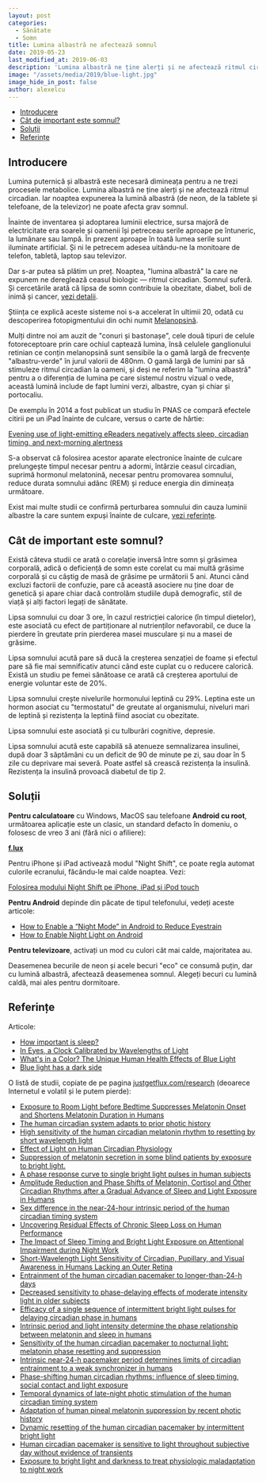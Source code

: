 ```yaml
---
layout: post
categories:
  - Sănătate
  - Somn
title: Lumina albastră ne afectează somnul
date: 2019-05-23
last_modified_at: 2019-06-03
description: 'Lumina albastră ne ține alerți și ne afectează ritmul circadian. Iar noaptea expunerea la lumină albastră (de neon, de la tablete și telefoane, de la televizor) ne poate afecta grav somnul.'
image: "/assets/media/2019/blue-light.jpg"
image_hide_in_post: false
author: alexelcu
---
```


- [Introducere](#introducere)
- [Cât de important este somnul?](#cât-de-important-este-somnul)
- [Soluții](#soluții)
- [Referințe](#referințe)

## Introducere

<p class="intro">Lumina puternică și albastră este necesară dimineața pentru a ne trezi procesele metabolice. Lumina albastră ne ține alerți și ne afectează ritmul circadian. Iar noaptea expunerea la lumină albastră (de neon, de la tablete și telefoane, de la televizor) ne poate afecta grav somnul.</p>

Înainte de inventarea și adoptarea luminii electrice, sursa majoră de electricitate era soarele și oamenii își petreceau serile aproape pe întuneric, la lumânare sau lampă. În prezent aproape în toată lumea serile sunt iluminate artificial. Și ni le petrecem adesea uitându-ne la monitoare de telefon, tabletă, laptop sau televizor.

Dar s-ar putea să plătim un preț. Noaptea, "lumina albastră" la care ne expunem ne dereglează ceasul biologic — ritmul circadian. Somnul suferă. Și cercetările arată că lipsa de somn contribuie la obezitate, diabet, boli de inimă și cancer, [vezi detalii](#cât-de-important-este-somnul).

Știința ce explică aceste sisteme noi s-a accelerat în ultimii 20, odată cu descoperirea fotopigmentului din ochi numit [Melanopsină](https://en.wikipedia.org/wiki/Melanopsin).

Mulți dintre noi am auzit de "conuri și bastonașe", cele două tipuri de celule fotoreceptoare prin care ochiul captează lumina, însă celulele ganglionului retinian ce conțin melanopsină sunt sensibile la o gamă largă de frecvențe "albastru-verde" în jurul valorii de 480nm. O gamă largă de lumini par să stimuleze ritmul circadian la oameni, și deși ne referim la "lumina albastră" pentru a o diferenția de lumina pe care sistemul nostru vizual o vede, această lumină include de fapt lumini verzi, albastre, cyan și chiar și portocaliu.

De exemplu în 2014 a fost publicat un studiu în PNAS ce compară efectele citirii pe un iPad înainte de culcare, versus o carte de hârtie:

[Evening use of light-emitting eReaders negatively affects sleep, circadian timing, and next-morning alertness](https://www.pnas.org/content/112/4/1232)

S-a observat că folosirea acestor aparate electronice înainte de culcare prelungește timpul necesar pentru a adormi, întârzie ceasul circadian, suprimă hormonul melatonină, necesar pentru promovarea somnului, reduce durata somnului adânc (REM) și reduce energia din dimineața următoare.

Exist mai multe studii ce confirmă perturbarea somnului din cauza luminii albastre la care suntem expuși înainte de culcare, [vezi referințe](#referințe).

## Cât de important este somnul?

Există câteva studii ce arată o corelație inversă între somn și grăsimea corporală, adică o deficiență de somn este corelat cu mai multă grăsime corporală și cu câștig de masă de grăsime pe următorii 5 ani. Atunci când excluzi factorii de confuzie, pare că această asociere nu ține doar de genetică și apare chiar dacă controlăm studiile după demografic, stil de viață și alți factori legați de sănătate.

Lipsa somnului cu doar 3 ore, în cazul restricției calorice (în timpul dietelor), este asociată cu efect de partiționare al nutrienților nefavorabil, ce duce la pierdere în greutate prin pierderea masei musculare și nu a masei de grăsime.

Lipsa somnului acută pare să ducă la creșterea senzației de foame și efectul pare să fie mai semnificativ atunci când este cuplat cu o reducere calorică. Există un studiu pe femei sănătoase ce arată că creșterea aportului de energie voluntar este de 20%.

Lipsa somnului crește nivelurile hormonului leptină cu 29%. Leptina este un hormon asociat cu "termostatul" de greutate al organismului, niveluri mari de leptină și rezistența la leptină fiind asociat cu obezitate.

Lipsa somnului este asociată și cu tulburări cognitive, depresie.

Lipsa somnului acută este capabilă să atenueze semnalizarea insulinei, după doar 3 săptămâni cu un deficit de 90 de minute pe zi, sau doar în 5 zile cu deprivare mai severă. Poate astfel să crească rezistența la insulină. Rezistența la insulină provoacă diabetul de tip 2.

## Soluții

**Pentru calculatoare** cu Windows, MacOS sau telefoane **Android cu root**, următoarea aplicație este un clasic, un standard defacto în domeniu, o folosesc de vreo 3 ani (fără nici o afiliere):

**[f.lux](https://justgetflux.com/)**

Pentru iPhone și iPad activează modul "Night Shift", ce poate regla automat culorile ecranului, făcându-le mai calde noaptea. Vezi:

[Folosirea modului Night Shift pe iPhone, iPad și iPod touch](https://support.apple.com/ro-ro/HT207570)

**Pentru Android** depinde din păcate de tipul telefonului, vedeți aceste articole:

- [How to Enable a “Night Mode” in Android to Reduce Eyestrain](https://www.howtogeek.com/270552/how-to-enable-a-night-mode-in-android-to-reduce-eyestrain/)
- [How to Enable Night Light on Android](https://www.wikihow.com/Enable-Night-Light-on-Android)

**Pentru televizoare**, activați un mod cu culori cât mai calde, majoritatea au.

Deasemenea becurile de neon și acele becuri "eco" ce consumă puțin, dar cu lumină albastră, afectează deasemenea somnul. Alegeți becuri cu lumină caldă, mai ales pentru dormitoare.

## Referințe

Articole:

- [How important is sleep?](https://examine.com/nutrition/how-important-is-sleep/)
- [In Eyes, a Clock Calibrated by Wavelengths of Light](https://www.nytimes.com/2011/07/05/health/05light.html?_r=2&pagewanted=all)
- [What's in a Color? The Unique Human Health Effects of Blue Light](https://www.ncbi.nlm.nih.gov/pmc/articles/PMC2831986/pdf/ehp-118-a22.pdf)
- [Blue light has a dark side](https://www.health.harvard.edu/staying-healthy/blue-light-has-a-dark-side)

O listă de studii, copiate de pe pagina [justgetflux.com/research](https://justgetflux.com/research.html) (deoarece Internetul e volatil și le putem pierde):

- [Exposure to Room Light before Bedtime Suppresses Melatonin Onset and Shortens Melatonin Duration in Humans](http://www.ncbi.nlm.nih.gov/pmc/articles/PMC3047226/)
- [The human circadian system adapts to prior photic history](http://www.ncbi.nlm.nih.gov/pmc/articles/PMC3060589/pdf/tjp0589-1095.pdf)
- [High sensitivity of the human circadian melatonin rhythm to resetting by short wavelength light](http://jcem.endojournals.org/content/88/9/4502.long)
- [Effect of Light on Human Circadian Physiology](http://www.ncbi.nlm.nih.gov/pmc/articles/PMC2717723/pdf/nihms128437.pdf)
- [Suppression of melatonin secretion in some blind patients by exposure to bright light.](http://www.nejm.org/doi/pdf/10.1056/NEJM199501053320102)
- [A phase response curve to single bright light pulses in human subjects](http://www.ncbi.nlm.nih.gov/pmc/articles/PMC2342968/pdf/tjp0549-0945.pdf)
- [Amplitude Reduction and Phase Shifts of Melatonin, Cortisol and Other Circadian Rhythms after a Gradual Advance of Sleep and Light Exposure in Humans](http://www.ncbi.nlm.nih.gov/pmc/articles/PMC3281823/pdf/pone.0030037.pdf)
- [Sex difference in the near-24-hour intrinsic period of the human circadian timing system](http://www.ncbi.nlm.nih.gov/pmc/articles/PMC3176605/pdf/pnas.201010666.pdf)
- [Uncovering Residual Effects of Chronic Sleep Loss on Human Performance](http://www.ncbi.nlm.nih.gov/pmc/articles/PMC2892834/pdf/nihms190030.pdf)
- [The Impact of Sleep Timing and Bright Light Exposure on Attentional Impairment during Night Work](http://www.ncbi.nlm.nih.gov/pmc/articles/PMC2574505/pdf/nihms68147.pdf)
- [Short-Wavelength Light Sensitivity of Circadian, Pupillary, and Visual Awareness in Humans Lacking an Outer Retina](http://www.ncbi.nlm.nih.gov/pmc/articles/PMC2151130/)
- [Entrainment of the human circadian pacemaker to longer-than-24-h days](http://www.ncbi.nlm.nih.gov/pmc/articles/PMC1885631/pdf/zpq9081.pdf)
- [Decreased sensitivity to phase-delaying effects of moderate intensity light in older subjects](http://www.ncbi.nlm.nih.gov/pmc/articles/PMC1855248/pdf/nihms20144.pdf)
- [Efficacy of a single sequence of intermittent bright light pulses for delaying circadian phase in humans](http://www.ncbi.nlm.nih.gov/pmc/articles/PMC2761596/pdf/halms394458.pdf)
- [Intrinsic period and light intensity determine the phase relationship between melatonin and sleep in humans](http://www.ncbi.nlm.nih.gov/pmc/articles/PMC2714089/)
- [Sensitivity of the human circadian pacemaker to nocturnal light: melatonin phase resetting and suppression](http://www.ncbi.nlm.nih.gov/pmc/articles/PMC2270041/pdf/tjp0526-0695.pdf)
- [Intrinsic near-24-h pacemaker period determines limits of circadian entrainment to a weak synchronizer in humans](http://www.ncbi.nlm.nih.gov/pmc/articles/PMC61161/pdf/pq2401014027.pdf)
- [Phase-shifting human circadian rhythms: influence of sleep timing, social contact and light exposure](http://www.ncbi.nlm.nih.gov/pmc/articles/PMC1160744/pdf/jphysiol00392-0283.pdf)
- [Temporal dynamics of late-night photic stimulation of the human circadian timing system](http://ajpregu.physiology.org/content/289/3/R839.full.pdf+html)
- [Adaptation of human pineal melatonin suppression by recent photic history](http://jcem.endojournals.org/content/89/7/3610.full.pdf+html)
- [Dynamic resetting of the human circadian pacemaker by intermittent bright light](http://ajpregu.physiology.org/content/279/5/R1574.full.pdf+html)
- [Human circadian pacemaker is sensitive to light throughout subjective day without evidence of transients](http://ajpregu.physiology.org/content/273/5/R1800.full.pdf+html)
- [Exposure to bright light and darkness to treat physiologic maladaptation to night work](http://www.nejm.org/doi/pdf/10.1056/NEJM199005033221801)
